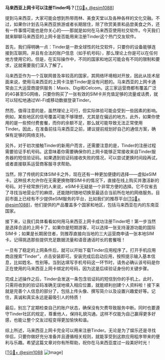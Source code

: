 **马来西亚上网卡可以注册Tinder吗？**[[TG💪+ @esim1088](https://t.me/s/esim1088)]

提到马来西亚，大家可能会想到热带雨林、美食天堂以及各种各样的文化交融。不过，如果你计划去马来西亚旅游或者长期居住，除了欣赏美景和品尝美食之外，还有一件事情可能也是你关心的——那就是如何在马来西亚使用社交软件。今天我们就来聊聊马来西亚的上网卡是否能用来注册Tinder这个热门交友软件。

首先，我们得明确一点：Tinder是一款全球性的社交软件，只要你的设备能够连接到互联网，并且有合法的账户信息（如手机号码），那么理论上你是可以在任何地方使用它的。但是，在实际操作中，不同的国家和地区可能会有不同的限制和要求，这就需要我们深入了解了。

马来西亚作为一个互联网普及率较高的国家，其网络环境相对开放，因此从技术层面来说，使用马来西亚的上网卡注册Tinder是没有问题的。马来西亚的上网卡通常由三大运营商提供服务：Maxis、Digi和Celcom。这三家运营商都有覆盖广泛的4G甚至5G网络，只要你购买了一张有效的SIM卡并充值足够的流量或话费，就可以轻松地通过Wi-Fi或移动数据登录Tinder。

然而，值得注意的是，虽然理论上可行，但实际体验可能会受到一些因素的影响。例如，某些地区的信号覆盖可能不够理想，尤其是在偏远的地方。此外，如果你使用的是一些预付费套餐，而你的余额不足，那么就可能导致无法正常使用Tinder。因此，在准备前往马来西亚之前，建议提前规划好自己的通信方案，确保有足够的网络支持。

另外，对于初次接触Tinder的新用户而言，还需要注意的是，Tinder的注册过程需要验证手机号码。这意味着你需要确保你的上网卡能够正常接收来自Tinder服务器的短信验证码。如果遇到验证码接收失败的情况，可以尝试更换时间段再试，或者直接联系运营商客服寻求帮助。

当然，除了传统的实体SIM卡之外，现在还有一种更加便捷的选择——虚拟eSIM卡。这种技术允许你在无需更换物理SIM卡的情况下，直接在线上购买并激活新的号码。对于经常旅行的人来说，eSIM卡无疑是一个非常方便的选择。它不仅省去了寻找当地营业厅的麻烦，还能随时随地切换至最适合当前所在地的网络服务。目前市面上已经有不少提供eSIM服务的平台，比如我们的推荐平台[[TG💪+ @esim1088](https://t.me/s/esim1088)]，他们提供的产品覆盖多个国家和地区，包括马来西亚在内的东南亚国家。

接下来，让我们具体看看如何用马来西亚上网卡成功注册Tinder吧！第一步当然是选择合适的上网卡了。如果你是短期游客，可以选择一张支持漫游功能的国际SIM卡；如果是长期居住者，则推荐直接向当地的三大运营商申请一张本地SIM卡。记得挑选那些提供充足数据流量和语音通话时长的套餐哦！

一旦有了稳定的上网条件后，就可以开始下载Tinder应用程序了。打开手机应用商店搜索“Tinder”，点击安装即可。安装完成后启动应用，按照提示输入基本信息，比如姓名、性别等。当到达填写手机号码这一环节时，请务必确认该号码是你正在使用的马来西亚上网卡绑定的号码，因为这是后续验证身份的关键步骤。

完成上述操作之后，Tinder会发送一条包含验证码的短信到你的手机上。此时，只需将收到的验证码准确无误地填入相应位置，就能顺利创建个人资料啦！接下来就是完善个人信息的部分了，包括上传头像、撰写简介以及设置兴趣爱好等。记住，真诚和真实永远是最吸引人的特质！

最后，别忘了定期检查自己的账户状态，确保没有欠费导致服务中断。同时也要遵守Tinder社区的规定，尊重他人，保持礼貌沟通。这样不仅能为自己赢得更多好感，也能让整个交友过程变得更加愉快和谐。

综上所述，马来西亚上网卡完全可以用来注册Tinder。无论是为了娱乐还是寻找伴侣，只要你做好充分准备并且遵循相关规则，就能享受到这款应用程序带来的便利与乐趣。希望这篇文章对你有所帮助，祝你在马来西亚度过一段美好时光！

[[TG💪+ @esim1088](https://t.me/s/esim1088) ![Image](https://i.postimg.cc/4NQfJmqS/Snipaste-2025-05-13-00-14-12.png)]